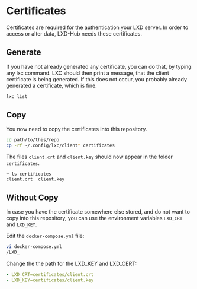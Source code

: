# Certificates

Certificates are required for the authentication your LXD server.
In order to access or alter data, LXD-Hub needs these certificates.

## Generate

If you have not already generated any certificate, you can do that,
by typing any lxc command. LXC should then print a message, that the client
certificate is being generated. If this does not occur, you
probably already generated a certificate, which is fine.

```bash
lxc list
```

## Copy

You now need to copy the certificates into this repository.

```bash
cd path/to/this/repo
cp -rf ~/.config/lxc/client* certificates
```

The files `client.crt` and `client.key` should now appear in the folder `certificates`.

```
➜ ls certificates
client.crt  client.key
```

## Without Copy

In case you have the certificate somewhere else stored, and do not
want to copy into this repository, you can use the environment variables
`LXD_CRT` and `LXD_KEY`.

Edit the `docker-compose.yml` file:

```bash
vi docker-compose.yml
/LXD_
```

Change the the path for the LXD_KEY and LXD_CERT:

```YAML
- LXD_CRT=certificates/client.crt
- LXD_KEY=certificates/client.key
```
